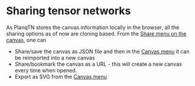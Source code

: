 # Sharing tensor networks

As PlanqTN stores the canvas information locally in the browser, all the sharing
options as of now are cloning based. From the
[Share menu on the canvas](./ui-controls.md#sharing-the-canvas), one can

-   Share/save the canvas as JSON file and then in the
    [Canvas menu](./ui-controls.md#canvas-menu) it can be reimported into a new
    canvas
-   Share/bookmark the canvas as a URL - this will create a new canvas every
    time when opened.
-   Export as SVG from the [Canvas menu](./ui-controls.md#canvas-menuexport)
